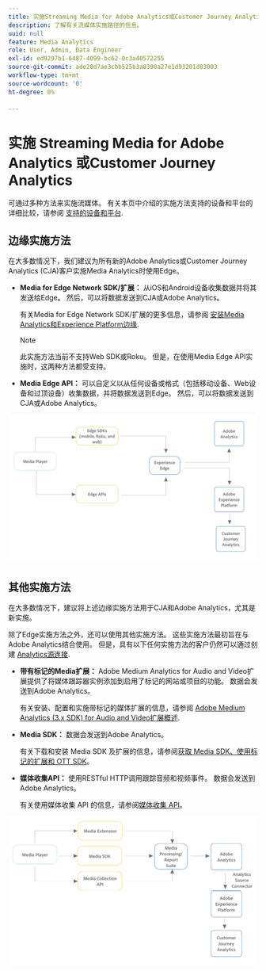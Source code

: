 ```yaml
---
title: 实施Streaming Media for Adobe Analytics或Customer Journey Analytics
description: 了解有关流媒体实施路径的信息。
uuid: null
feature: Media Analytics
role: User, Admin, Data Engineer
exl-id: ed9297b1-6487-4099-bc62-0c3a40572255
source-git-commit: ade20d7ae3cbb525b3a8390a27e1d93201d83003
workflow-type: tm+mt
source-wordcount: '0'
ht-degree: 0%

---
```


# 实施 Streaming Media for Adobe Analytics 或Customer Journey Analytics

可通过多种方法来实施流媒体。 有关本页中介绍的实施方法支持的设备和平台的详细比较，请参阅 [支持的设备和平台](/help/getting-started/supported-devices.md).

## 边缘实施方法

在大多数情况下，我们建议为所有新的Adobe Analytics或Customer Journey Analytics (CJA)客户实施Media Analytics时使用Edge。

* **Media for Edge Network SDK/扩展：** 从iOS和Android设备收集数据并将其发送给Edge。 然后，可以将数据发送到CJA或Adobe Analytics。

  有关Media for Edge Network SDK/扩展的更多信息，请参阅 [安装Media Analytics和Experience Platform边缘](/help/implementation/implementation-edge.md).

  >[!NOTE]
  >
  >此实施方法当前不支持Web SDK或Roku。 但是，在使用Media Edge API实施时，这两种方法都受支持。

* **Media Edge API：** 可以自定义以从任何设备或格式（包括移动设备、Web设备和过顶设备）收集数据，并将数据发送到Edge。 然后，可以将数据发送到CJA或Adobe Analytics。

  <!-- For more information about the Media Edge API, see (link to John's docs when they're ready) -->

![CJA 工作流](assets/cja-implementation.png)

## 其他实施方法

在大多数情况下，建议将上述边缘实施方法用于CJA和Adobe Analytics，尤其是新实施。

除了Edge实施方法之外，还可以使用其他实施方法。 这些实施方法最初旨在与Adobe Analytics结合使用。 但是，具有以下任何实施方法的客户仍然可以通过创建 [Analytics源连接](https://experienceleague.adobe.com/docs/experience-platform/sources/ui-tutorials/create/adobe-applications/analytics.html?lang=zh-Hans).

* **带有标记的Media扩展：** Adobe Medium Analytics for Audio and Video扩展提供了将媒体跟踪器实例添加到启用了标记的网站或项目的功能。 数据会发送到Adobe Analytics。

  有关安装、配置和实施带标记的媒体扩展的信息，请参阅 [Adobe Medium Analytics (3.x SDK) for Audio and Video扩展概述](https://experienceleague.adobe.com/docs/experience-platform/tags/extensions/client/media-analytics-3x/overview.html).

* **Media SDK：**  数据会发送到Adobe Analytics。

  有关下载和安装 Media SDK 及扩展的信息，请参阅[获取 Media SDK、使用标记的扩展和 OTT SDK](/help/getting-started/download-sdks.md)。

* **媒体收集API：** 使用RESTful HTTP调用跟踪音频和视频事件。 数据会发送到Adobe Analytics。

  有关使用媒体收集 API 的信息，请参阅[媒体收集 API](media-collection-api/mc-api-overview.md)。


![Analytics工作流](assets/analytics-implementation.png)

<!--
(Not sure if we need the following paragraph and graphic. Paragraph is somewhat redundant with the intro paragraph of this article)
Choose the implementation method depending on the supported platforms. Some players are not supported by the Media SDKs or the Adobe Experience Platform Media Extensions. The Media Collection APIs provide a way to support those players. For information on supported devices, see [Supported devices and platforms](/help/getting-started/supported-devices.md).

![Media Flow](media-sdk/assets/choose-media-flow2.png)
-->
